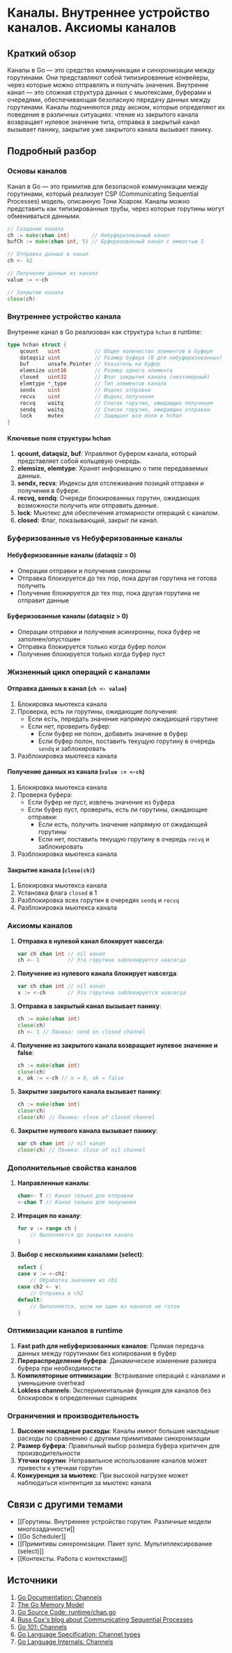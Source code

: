 # Каналы. Внутреннее устройство каналов. Аксиомы каналов

## Краткий обзор

Каналы в Go — это средство коммуникации и синхронизации между горутинами. Они представляют собой типизированные конвейеры, через которые можно отправлять и получать значения. Внутренне канал — это сложная структура данных с мьютексами, буферами и очередями, обеспечивающая безопасную передачу данных между горутинами. Каналы подчиняются ряду аксиом, которые определяют их поведение в различных ситуациях: чтение из закрытого канала возвращает нулевое значение типа, отправка в закрытый канал вызывает панику, закрытие уже закрытого канала вызывает панику.

## Подробный разбор

### Основы каналов

Канал в Go — это примитив для безопасной коммуникации между горутинами, который реализует CSP (Communicating Sequential Processes) модель, описанную Тони Хоаром. Каналы можно представить как типизированные трубы, через которые горутины могут обмениваться данными.

```go
// Создание канала
ch := make(chan int)       // Небуферизованный канал
bufCh := make(chan int, 5) // Буферизованный канал с емкостью 5

// Отправка данных в канал
ch <- 42

// Получение данных из канала
value := <-ch

// Закрытие канала
close(ch)
```

### Внутреннее устройство канала

Внутренне канал в Go реализован как структура `hchan` в runtime:

```go
type hchan struct {
    qcount   uint           // Общее количество элементов в буфере
    dataqsiz uint           // Размер буфера (0 для небуферизованных)
    buf      unsafe.Pointer // Указатель на буфер
    elemsize uint16         // Размер одного элемента
    closed   uint32         // Флаг закрытия канала (неатомарный)
    elemtype *_type         // Тип элементов канала
    sendx    uint           // Индекс отправки
    recvx    uint           // Индекс получения
    recvq    waitq          // Список горутин, ожидающих получения
    sendq    waitq          // Список горутин, ожидающих отправки
    lock     mutex          // Защищает все поля в hchan
}
```

#### Ключевые поля структуры hchan

1. **qcount, dataqsiz, buf**: Управляют буфером канала, который представляет собой кольцевую очередь.
2. **elemsize, elemtype**: Хранят информацию о типе передаваемых данных.
3. **sendx, recvx**: Индексы для отслеживания позиций отправки и получения в буфере.
4. **recvq, sendq**: Очереди блокированных горутин, ожидающих возможности получить или отправить данные.
5. **lock**: Мьютекс для обеспечения атомарности операций с каналом.
6. **closed**: Флаг, показывающий, закрыт ли канал.

### Буферизованные vs Небуферизованные каналы

#### Небуферизованные каналы (dataqsiz = 0)

- Операции отправки и получения синхронны
- Отправка блокируется до тех пор, пока другая горутина не готова получить
- Получение блокируется до тех пор, пока другая горутина не отправит данные

#### Буферизованные каналы (dataqsiz > 0)

- Операции отправки и получения асинхронны, пока буфер не заполнен/опустошен
- Отправка блокируется только когда буфер полон
- Получение блокируется только когда буфер пуст

### Жизненный цикл операций с каналами

#### Отправка данных в канал (`ch <- value`)

1. Блокировка мьютекса канала
2. Проверка, есть ли горутины, ожидающие получения:
   - Если есть, передать значение напрямую ожидающей горутине
   - Если нет, проверить буфер:
     - Если буфер не полон, добавить значение в буфер
     - Если буфер полон, поставить текущую горутину в очередь `sendq` и заблокировать
3. Разблокировка мьютекса канала

#### Получение данных из канала (`value := <-ch`)

1. Блокировка мьютекса канала
2. Проверка буфера:
   - Если буфер не пуст, извлечь значение из буфера
   - Если буфер пуст, проверить, есть ли горутины, ожидающие отправки:
     - Если есть, получить значение напрямую от ожидающей горутины
     - Если нет, поставить текущую горутину в очередь `recvq` и заблокировать
3. Разблокировка мьютекса канала

#### Закрытие канала (`close(ch)`)

1. Блокировка мьютекса канала
2. Установка флага `closed` в 1
3. Разблокировка всех горутин в очередях `sendq` и `recvq`
4. Разблокировка мьютекса канала

### Аксиомы каналов

1. **Отправка в нулевой канал блокирует навсегда**:

   ```go
   var ch chan int // nil канал
   ch <- 1         // Эта горутина заблокируется навсегда
   ```

2. **Получение из нулевого канала блокирует навсегда**:

   ```go
   var ch chan int // nil канал
   x := <-ch       // Эта горутина заблокируется навсегда
   ```

3. **Отправка в закрытый канал вызывает панику**:

   ```go
   ch := make(chan int)
   close(ch)
   ch <- 1 // Паника: send on closed channel
   ```

4. **Получение из закрытого канала возвращает нулевое значение и false**:

   ```go
   ch := make(chan int)
   close(ch)
   x, ok := <-ch // x = 0, ok = false
   ```

5. **Закрытие закрытого канала вызывает панику**:

   ```go
   ch := make(chan int)
   close(ch)
   close(ch) // Паника: close of closed channel
   ```

6. **Закрытие нулевого канала вызывает панику**:

   ```go
   var ch chan int // nil канал
   close(ch) // Паника: close of nil channel
   ```

### Дополнительные свойства каналов

1. **Направленные каналы**:

   ```go
   chan<- T // Канал только для отправки
   <-chan T // Канал только для получения
   ```

2. **Итерация по каналу**:

   ```go
   for v := range ch {
       // Выполняется до закрытия канала
   }
   ```

3. **Выбор с несколькими каналами (select)**:

   ```go
   select {
   case v := <-ch1:
       // Обработка значения из ch1
   case ch2 <- v:
       // Отправка в ch2
   default:
       // Выполняется, если ни один из каналов не готов
   }
   ```

### Оптимизации каналов в runtime

1. **Fast path для небуферизованных каналов**: Прямая передача данных между горутинами без копирования в буфер
2. **Перераспределение буфера**: Динамическое изменение размера буфера при необходимости
3. **Компиляторные оптимизации**: Встраивание операций с каналами и уменьшение overhead
4. **Lokless channels**: Экспериментальная функция для каналов без блокировок в определенных сценариях

### Ограничения и производительность

1. **Высокие накладные расходы**: Каналы имеют большие накладные расходы по сравнению с другими примитивами синхронизации
2. **Размер буфера**: Правильный выбор размера буфера критичен для производительности
3. **Утечки горутин**: Неправильное использование каналов может привести к утечкам горутин
4. **Конкуренция за мьютекс**: При высокой нагрузке может наблюдаться контентция за мьютекс канала

## Связи с другими темами

- [[Горутины. Внутреннее устройство горутин. Различные модели многозадачности]]
- [[Go Scheduler]]
- [[Примитивы синхронизации. Пакет sync. Мультиплексирование (select)]]
- [[Контексты. Работа с контекстами]]

## Источники

1. [Go Documentation: Channels](https://golang.org/doc/effective_go#channels)
2. [The Go Memory Model](https://golang.org/ref/mem)
3. [Go Source Code: runtime/chan.go](https://github.com/golang/go/blob/master/src/runtime/chan.go)
4. [Russ Cox's blog about Communicating Sequential Processes](https://swtch.com/~rsc/thread/)
5. [Go 101: Channels](https://go101.org/article/channel.html)
6. [Go Language Specification: Channel types](https://golang.org/ref/spec#Channel_types)
7. [Go Language Internals: Channels](https://medium.com/rungo/anatomy-of-channels-in-go-concurrency-in-go-1ec336086adb)
